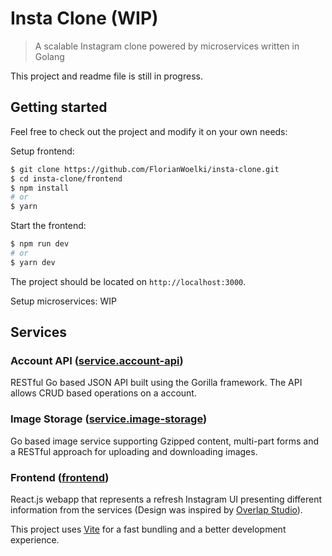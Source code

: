 # Insta Clone (WIP)

> A scalable Instagram clone powered by microservices written in Golang

This project and readme file is still in progress.

## Getting started

Feel free to check out the project and modify it on your own needs:

Setup frontend:

```bash
$ git clone https://github.com/FlorianWoelki/insta-clone.git
$ cd insta-clone/frontend
$ npm install
# or
$ yarn
```

Start the frontend:

```bash
$ npm run dev
# or
$ yarn dev
```

The project should be located on `http://localhost:3000`.

Setup microservices:
WIP

## Services

### Account API ([service.account-api](https://github.com/FlorianWoelki/insta-clone/tree/master/service.account-api))

RESTful Go based JSON API built using the Gorilla framework. The API allows CRUD based operations on a account.

### Image Storage ([service.image-storage](https://github.com/FlorianWoelki/insta-clone/tree/master/service.image-storage))

Go based image service supporting Gzipped content, multi-part forms and a RESTful approach for uploading and downloading images.

### Frontend ([frontend](https://github.com/FlorianWoelki/insta-clone/tree/master/frontend))

React.js webapp that represents a refresh Instagram UI presenting different information from the services (Design was inspired by [Overlap Studio](https://dribbble.com/shots/6580622-Instagram-Redesign-Concept-Desktop-ver)).

This project uses [Vite](http://vitejs.dev/) for a fast bundling and a better development experience.
